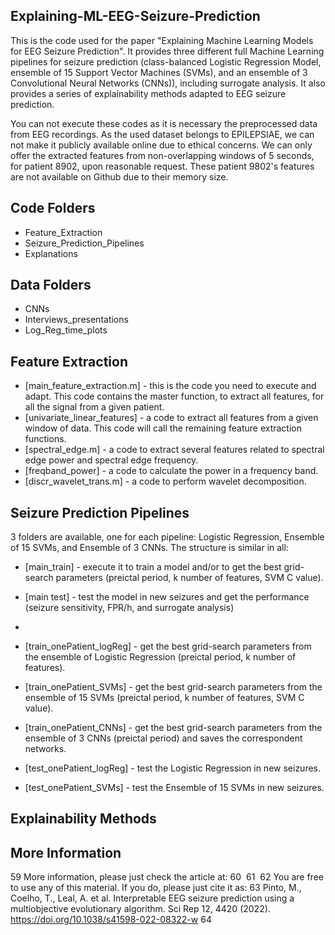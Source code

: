 ## Explaining-ML-EEG-Seizure-Prediction
This is the code used for the paper "Explaining Machine Learning Models for EEG Seizure Prediction". It provides three different full Machine Learning pipelines for seizure prediction (class-balanced Logistic Regression Model, ensemble of 15 Support Vector Machines (SVMs), and an ensemble of 3 Convolutional Neural Networks (CNNs)), including surrogate analysis. It also provides a series of explainability methods adapted to EEG seizure prediction.

You can not execute these codes as it is necessary the preprocessed data from EEG recordings. As the used dataset belongs to EPILEPSIAE, we can not make it publicly available online due to ethical concerns. We can only offer the extracted features from non-overlapping windows of 5 seconds, for patient 8902, upon reasonable request. These patient 9802's features are not available on Github due to their memory size.

## Code Folders
- Feature_Extraction
- Seizure_Prediction_Pipelines
- Explanations

## Data Folders
- CNNs
- Interviews_presentations
- Log_Reg_time_plots


## Feature Extraction
- [main_feature_extraction.m] - this is the code you need to execute and adapt. This code contains the master function, to extract all features, for all the signal from a given patient.
- [univariate_linear_features] - a code to extract all features from a given window of data. This code will call the remaining feature extraction functions.
- [spectral_edge.m] - a code to extract several features related to spectral edge power and spectral edge frequency.
- [freqband_power] - a code to calculate the power in a frequency band.
- [discr_wavelet_trans.m] - a code to perform wavelet decomposition.

## Seizure Prediction Pipelines
3 folders are available, one for each pipeline: Logistic Regression, Ensemble of 15 SVMs, and Ensemble of 3 CNNs. The structure is similar in all:
- [main_train] - execute it to train a model and/or to get the best grid-search parameters (preictal period, k number of features, SVM C value).
- [main test] - test the model in new seizures and get the performance (seizure sensitivity, FPR/h, and surrogate analysis)
-
- [train_onePatient_logReg] - get the best grid-search parameters from the ensemble of Logistic Regression (preictal period, k number of features).
- [train_onePatient_SVMs] - get the best grid-search parameters from the ensemble of 15 SVMs (preictal period, k number of features, SVM C value).
- [train_onePatient_CNNs] - get the best grid-search parameters from the ensemble of 3 CNNs (preictal period) and saves the correspondent networks.

- [test_onePatient_logReg] - test the Logistic Regression in new seizures.
- [test_onePatient_SVMs] - test the Ensemble of 15 SVMs in new seizures.
## Explainability Methods



## More Information
59
More information, please just check the article at:
60
​
61
​
62
You are free to use any of this material. If you do, please just cite it as:
63
Pinto, M., Coelho, T., Leal, A. et al. Interpretable EEG seizure prediction using a multiobjective evolutionary algorithm. Sci Rep 12, 4420 (2022). https://doi.org/10.1038/s41598-022-08322-w
64
​
